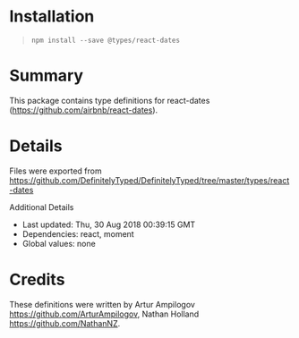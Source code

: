 # Installation
> `npm install --save @types/react-dates`

# Summary
This package contains type definitions for react-dates (https://github.com/airbnb/react-dates).

# Details
Files were exported from https://github.com/DefinitelyTyped/DefinitelyTyped/tree/master/types/react-dates

Additional Details
 * Last updated: Thu, 30 Aug 2018 00:39:15 GMT
 * Dependencies: react, moment
 * Global values: none

# Credits
These definitions were written by Artur Ampilogov <https://github.com/ArturAmpilogov>, Nathan Holland <https://github.com/NathanNZ>.
